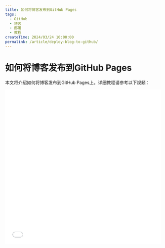 ```yaml
---
title: 如何将博客发布到GitHub Pages
tags:
  - GitHub
  - 博客
  - 部署
  - 教程
createTime: 2024/03/24 10:00:00
permalink: /article/deploy-blog-to-github/
---
```


# 如何将博客发布到GitHub Pages

本文将介绍如何将博客发布到GitHub Pages上。详细教程请参考以下视频：

<iframe src="//player.bilibili.com/player.html?aid=680ec29abeeae382cf68e6ccba30f053&bvid=BV16Z4heUEgi&cid=0&page=1" scrolling="no" border="0" frameborder="no" framespacing="0" allowfullscreen="true" width="100%" height="500px"> </iframe>

